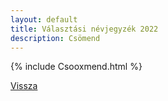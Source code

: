 ```yaml
---
layout: default
title: Választási névjegyzék 2022
description: Csömend
---
```


{% include Csooxmend.html %}

[Vissza](./)